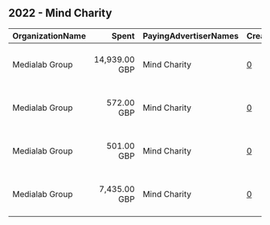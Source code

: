 ## 2022 - Mind Charity 
|OrganizationName|Spent|PayingAdvertiserNames|CreativeUrls|Impressions|Genders|AgeBrackets|CountryCodes|BillingAddresses|CandidateBallotInformation|
|:---|---:|:---|:---|---:|:---|:---|:---|:---|:---|
|Medialab Group|14,939.00 GBP|Mind Charity|[0](https://www.snap.com/political-ads/asset/a007b12ea656abee64a7b3d6d8e48320425a53c5c810ae255ab66500244fb9aa?mediaType=mp4)|4,311,001||20-40|united kingdom|"3-4a Little Portland Street,London,W1W 7JB,GB"||
|Medialab Group|572.00 GBP|Mind Charity|[0](https://www.snap.com/political-ads/asset/714fe0b7c885b1670b3fc6f51d10371ed335c52fe2b72059fc65900cc7523872?mediaType=mp4)|234,978||18+|united kingdom|"3-4a Little Portland Street,London,W1W 7JB,GB"||
|Medialab Group|501.00 GBP|Mind Charity|[0](https://www.snap.com/political-ads/asset/f2fe723ed4bb786e37b6f105562c2c094f72e6c00b95eb339afe56bc806cb0ae?mediaType=mp4)|239,045||18+|united kingdom|"3-4a Little Portland Street,London,W1W 7JB,GB"||
|Medialab Group|7,435.00 GBP|Mind Charity|[0](https://www.snap.com/political-ads/asset/b6881bb65cc16710e22329ec9597e35228a728abbe89f7efd29c3115cc5de8f2?mediaType=mp4)|2,103,938||20-40|united kingdom|"3-4a Little Portland Street,London,W1W 7JB,GB"||
